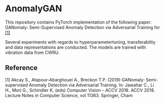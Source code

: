 # AnomalyGAN

This repository contains PyTorch implementation of the following paper: GANomaly: Semi-Supervised Anomaly Detection via Adversarial Training for [[1]](#reference)

Several experiments with regards to hyperparametertuning, transferability and data representations are conducted. The models are trained with vibration data from CWRU.

## Reference
[1]  Akcay S., Atapour-Abarghouei A., Breckon T.P. (2019) GANomaly: Semi-supervised Anomaly Detection via Adversarial Training. In: Jawahar C., Li H., Mori G., Schindler K. (eds) Computer Vision – ACCV 2018. ACCV 2018. Lecture Notes in Computer Science, vol 11363. Springer, Cham
